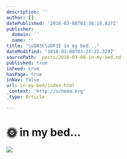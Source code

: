 ```yaml
---
description: ''
author: []
datePublished: '2016-03-08T03:38:16.837Z'
publisher:
  domain: ''
  name: ''
title: "\uD83C\uDF1E in my bed..."
dateModified: '2016-03-08T03:23:22.329Z'
sourcePath: _posts/2016-03-08-in-my-bed.md
published: true
inFeed: true
hasPage: true
inNav: false
url: in-my-bed/index.html
_context: 'http://schema.org'
_type: Article

---
```

# 🌞 in my bed...
![](https://the-grid-user-content.s3-us-west-2.amazonaws.com/d40dd04c-3a67-46e6-b1b6-6655d806ef42.png)
